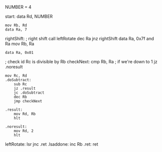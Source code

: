 NUMBER = 4

start:
	data Rd, NUMBER

    mov Rb, Rd
	data Ra, 7

rightShift:	; right shift
	call leftRotate
	dec Ra
	jnz rightShift
	data Ra, 0x7f
	and Ra
	mov Rb, Ra
	
	data Ra, 0x01

; check id Rc is divisible by Rb
checkNext:
	cmp Rb, Ra ; if we're down to 1
	jz .noresult
	
	mov Rc, Rd
	.doSubtract:
		sub Rc
		jz .result
		jc .doSubtract
		dec Rb
		jmp checkNext

	.result:
		mov Rd, Rb
		hlt

	.noresult:
		mov Rd, 2
		hlt
	
leftRotate:
	lsr
	jnc .ret
	.lsaddone:
		inc Rb
	.ret:
		ret
